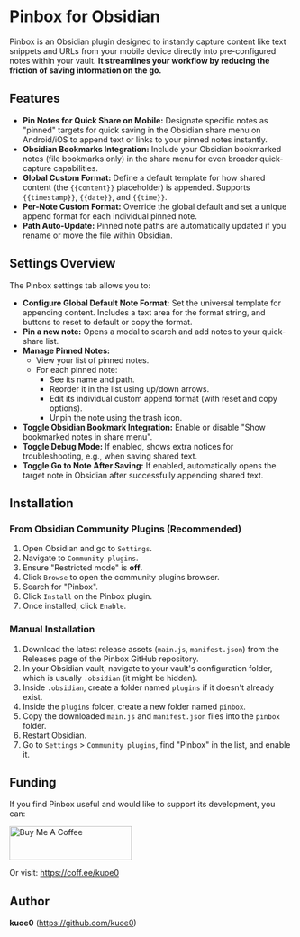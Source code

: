 # Pinbox for Obsidian

Pinbox is an Obsidian plugin designed to instantly capture content like text snippets and URLs from your mobile device directly into pre-configured notes within your vault. **It streamlines your workflow by reducing the friction of saving information on the go.**

## Features

*   **Pin Notes for Quick Share on Mobile:** Designate specific notes as "pinned" targets for quick saving in the Obsidian share menu on Android/iOS to append text or links to your pinned notes instantly.
*   **Obsidian Bookmarks Integration:** Include your Obsidian bookmarked notes (file bookmarks only) in the share menu for even broader quick-capture capabilities.
*   **Global Custom Format:** Define a default template for how shared content (the `{{content}}` placeholder) is appended. Supports `{{timestamp}}`, `{{date}}`, and `{{time}}`.
*   **Per-Note Custom Format:** Override the global default and set a unique append format for each individual pinned note.
*   **Path Auto-Update:** Pinned note paths are automatically updated if you rename or move the file within Obsidian.

## Settings Overview

The Pinbox settings tab allows you to:

*   **Configure Global Default Note Format:** Set the universal template for appending content. Includes a text area for the format string, and buttons to reset to default or copy the format.
*   **Pin a new note:** Opens a modal to search and add notes to your quick-share list.
*   **Manage Pinned Notes:**
    *   View your list of pinned notes.
    *   For each pinned note:
        *   See its name and path.
        *   Reorder it in the list using up/down arrows.
        *   Edit its individual custom append format (with reset and copy options).
        *   Unpin the note using the trash icon.
*   **Toggle Obsidian Bookmark Integration:** Enable or disable "Show bookmarked notes in share menu".
*   **Toggle Debug Mode:** If enabled, shows extra notices for troubleshooting, e.g., when saving shared text.
*   **Toggle Go to Note After Saving:** If enabled, automatically opens the target note in Obsidian after successfully appending shared text.

## Installation

### From Obsidian Community Plugins (Recommended)

1.  Open Obsidian and go to `Settings`.
2.  Navigate to `Community plugins`.
3.  Ensure "Restricted mode" is **off**.
4.  Click `Browse` to open the community plugins browser.
5.  Search for "Pinbox".
6.  Click `Install` on the Pinbox plugin.
7.  Once installed, click `Enable`.

### Manual Installation

1.  Download the latest release assets (`main.js`, `manifest.json`) from the Releases page of the Pinbox GitHub repository.
2.  In your Obsidian vault, navigate to your vault's configuration folder, which is usually `.obsidian` (it might be hidden).
3.  Inside `.obsidian`, create a folder named `plugins` if it doesn't already exist.
4.  Inside the `plugins` folder, create a new folder named `pinbox`.
5.  Copy the downloaded `main.js` and `manifest.json` files into the `pinbox` folder.
6.  Restart Obsidian.
7.  Go to `Settings` > `Community plugins`, find "Pinbox" in the list, and enable it.

## Funding

If you find Pinbox useful and would like to support its development, you can:

<a href="https://coff.ee/kuoe0" target="_blank"><img src="https://cdn.buymeacoffee.com/buttons/v2/default-yellow.png" alt="Buy Me A Coffee" style="height: 60px !important;width: 217px !important;" ></a>

Or visit: https://coff.ee/kuoe0

## Author

**kuoe0**
(https://github.com/kuoe0)
